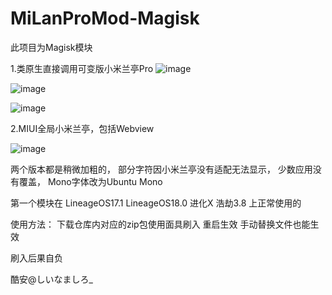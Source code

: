 # MiLanProMod-Magisk
此项目为Magisk模块

1.类原生直接调用可变版小米兰亭Pro
![image](https://github.com/Canyang1667/MiLanProMod/blob/main/image/Aosp.png)

![image](https://github.com/Canyang1667/MiLanProMod/blob/main/image/Aosp_1.png)

![image](https://github.com/Canyang1667/MiLanProMod/blob/main/image/Aosp_NeteaseMusic.png)

2.MIUI全局小米兰亭，包括Webview

![image](https://github.com/Canyang1667/MiLanProMod/blob/main/image/MIUI_WebView.jpg)

两个版本都是稍微加粗的，
部分字符因小米兰亭没有适配无法显示，
少数应用没有覆盖，
Mono字体改为Ubuntu Mono

第一个模块在
LineageOS17.1 LineageOS18.0 进化X 浩劫3.8
上正常使用的

使用方法：
下载仓库内对应的zip包使用面具刷入 重启生效
手动替换文件也能生效

刷入后果自负

酷安@しいなましろ_
